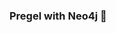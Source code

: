 ### Pregel with Neo4j 🚀



































































































































 
































































































































































































































































































































